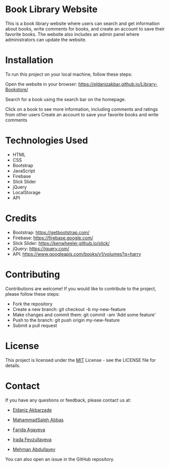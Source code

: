 # Book Library Website
This is a book library website where users can search and get information about books, write comments for books, and create an account to save their favorite books. The website also includes an admin panel where administrators can update the website.


# Installation
To run this project on your local machine, follow these steps:

Open the website in your browser:  https://eldanizakbar.github.io/Library-Bookstore/

Search for a book using the search bar on the homepage.

Click on a book to see more information, including comments and ratings from other users
Create an account to save your favorite books and write comments


# Technologies Used

* HTML
* CSS
* Bootstrap
* JavaScript
* Firebase
* Slick Slider
* jQuery
* LocalStorage
* API


# Credits
* Bootstrap: https://getbootstrap.com/
* Firebase: https://firebase.google.com/
* Slick Slider: https://kenwheeler.github.io/slick/
* jQuery: https://jquery.com/
* API: https://www.googleapis.com/books/v1/volumes?q=harry



# Contributing

Contributions are welcome! If you would like to contribute to the project, please follow these steps:

* Fork the repository
* Create a new branch: git checkout -b my-new-feature
* Make changes and commit them: git commit -am 'Add some feature'
* Push to the branch: git push origin my-new-feature
* Submit a pull request



# License

This project is licensed under the [MIT](https://choosealicense.com/licenses/mit/) License - see the LICENSE file for details.

# Contact
If you have any questions or feedback, please contact us at:


* [Eldaniz Akbarzade](https://github.com/EldanizAkbar)

* [MahammadSaleh Abbas](https://github.com/Mahammadsaleh)
* [Farida Agayeva](https://github.com/FaridaAgayeva)
* [Irada Feyzullayeva](https://github.com/iradakhf)
* [Mehman Abdullayev](https://github.com/mehman-abdullayev)

You can also open an issue in the GitHub repository.

